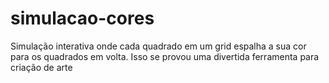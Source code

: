 # simulacao-cores
Simulação interativa onde cada quadrado em um grid espalha a sua cor para os quadrados em volta. Isso se provou uma divertida ferramenta para criação de arte
